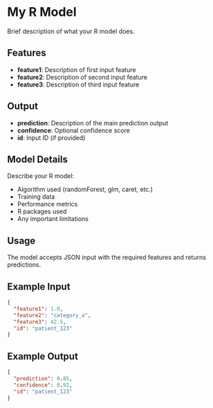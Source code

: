 # My R Model

Brief description of what your R model does.

## Features

- **feature1**: Description of first input feature
- **feature2**: Description of second input feature  
- **feature3**: Description of third input feature

## Output

- **prediction**: Description of the main prediction output
- **confidence**: Optional confidence score
- **id**: Input ID (if provided)

## Model Details

Describe your R model:
- Algorithm used (randomForest, glm, caret, etc.)
- Training data
- Performance metrics
- R packages used
- Any important limitations

## Usage

The model accepts JSON input with the required features and returns predictions.

## Example Input

```json
{
  "feature1": 1.0,
  "feature2": "category_a", 
  "feature3": 42.5,
  "id": "patient_123"
}
```

## Example Output

```json
{
  "prediction": 0.85,
  "confidence": 0.92,
  "id": "patient_123"
}
```
